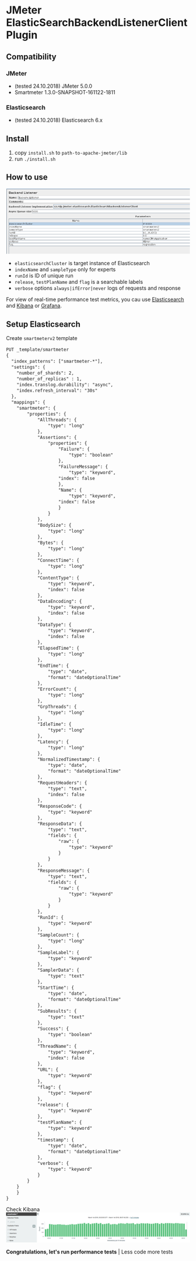 # JMeter ElasticSearchBackendListenerClient Plugin

## Compatibility

### JMeter

- (tested 24.10.2018) JMeter 5.0.0
- Smartmeter 1.3.0-SNAPSHOT-161122-1811

### Elasticsearch

- (tested 24.10.2018) Elasticsearch 6.x

## Install

1.  copy `install.sh` to `path-to-apache-jmeter/lib`
2.  run `./install.sh`

## How to use

![Smartmeter](https://raw.githubusercontent.com/test-stack/smartmeter/develop/docs/elasticSearchBackendListener.png)

- `elasticsearchCluster` is target instance of Elasticsearch
- `indexName` and `sampleType` only for experts
- `runId` is ID of unique run
- `release`, `testPlanName` and `flag` is a searchable labels
- `verbose` options `always|ifError|never` logs of requests and response

For view of real-time performance test metrics, you cau use [Elasticsearch](https://www.elastic.co/) and [Kibana](https://www.elastic.co/products/kibana) or [Grafana](http://grafana.org/).

## Setup Elasticsearch

Create `smartmeterv2` template

```
PUT _template/smartmeter
{
  "index_patterns": ["smartmeter-*"],
  "settings": {
    "number_of_shards": 2,
    "number_of_replicas" : 1,
    "index.translog.durability": "async",
    "index.refresh_interval": "30s"
  },
  "mappings": {
    "smartmeter": {
  		"properties": {
  			"AllThreads": {
  				"type": "long"
  			},
  			"Assertions": {
  				"properties": {
  					"Failure": {
  						"type": "boolean"
  					},
  					"FailureMessage": {
  						"type": "keyword",
  				    "index": false
  					},
  					"Name": {
  						"type": "keyword",
  				    "index": false
  					}
  				}
  			},
  			"BodySize": {
  				"type": "long"
  			},
  			"Bytes": {
  				"type": "long"
  			},
  			"ConnectTime": {
  				"type": "long"
  			},
  			"ContentType": {
  				"type": "keyword",
  				"index": false
  			},
  			"DataEncoding": {
  				"type": "keyword",
  				"index": false
  			},
  			"DataType": {
  				"type": "keyword",
  				"index": false
  			},
  			"ElapsedTime": {
  				"type": "long"
  			},
  			"EndTime": {
  				"type": "date",
  				"format": "dateOptionalTime"
  			},
  			"ErrorCount": {
  				"type": "long"
  			},
  			"GrpThreads": {
  				"type": "long"
  			},
  			"IdleTime": {
  				"type": "long"
  			},
  			"Latency": {
  				"type": "long"
  			},
  			"NormalizedTimestamp": {
  				"type": "date",
  				"format": "dateOptionalTime"
  			},
  			"RequestHeaders": {
  				"type": "text",
  				"index": false
  			},
  			"ResponseCode": {
  				"type": "keyword"
  			},
  			"ResponseData": {
  				"type": "text",
  				"fields": {
  					"raw": {
  						"type": "keyword"
  					}
  				}
  			},
  			"ResponseMessage": {
  				"type": "text",
  				"fields": {
  					"raw": {
  						"type": "keyword"
  					}
  				}
  			},
  			"RunId": {
  				"type": "keyword"
  			},
  			"SampleCount": {
  				"type": "long"
  			},
  			"SampleLabel": {
  				"type": "keyword"
  			},
  			"SamplerData": {
  				"type": "text"
  			},
  			"StartTime": {
  				"type": "date",
  				"format": "dateOptionalTime"
  			},
  			"SubResults": {
  				"type": "text"
  			},
  			"Success": {
  				"type": "boolean"
  			},
  			"ThreadName": {
  				"type": "keyword",
  				"index": false
  			},
  			"URL": {
  				"type": "keyword"
  			},
  			"flag": {
  				"type": "keyword"
  			},
  			"release": {
  				"type": "keyword"
  			},
  			"testPlanName": {
  				"type": "keyword"
  			},
  			"timestamp": {
  				"type": "date",
  				"format": "dateOptionalTime"
  			},
  			"verbose": {
  				"type": "keyword"
  			}
  		}
    }
	}
}
```

Check Kibana
![Kibana](https://raw.githubusercontent.com/test-stack/smartmeter/master/docs/kibana.png)

**Congratulations, let's run performance tests** | Less code more tests
